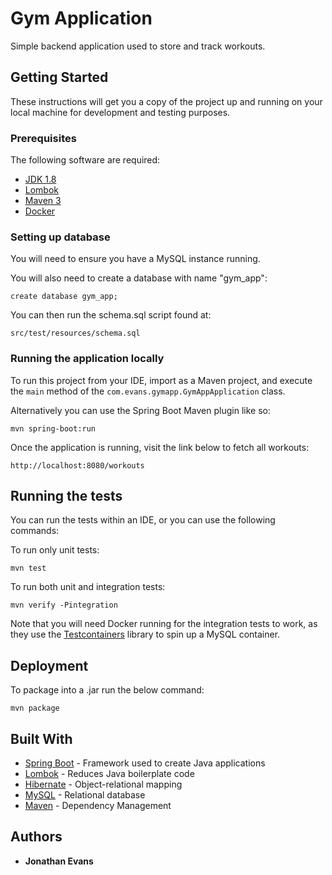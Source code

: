 # Gym Application

Simple backend application used to store and track workouts.

## Getting Started

These instructions will get you a copy of the project up and running on your local machine for development and testing purposes.

### Prerequisites

The following software are required:

- [JDK 1.8](http://www.oracle.com/technetwork/java/javase/downloads/jdk8-downloads-2133151.html)
- [Lombok](https://projectlombok.org/)
- [Maven 3](https://maven.apache.org)
- [Docker](https://www.docker.com/)

### Setting up database

You will need to ensure you have a MySQL instance running.

You will also need to create a database with name "gym_app":

```
create database gym_app;
```

You can then run the schema.sql script found at:

```
src/test/resources/schema.sql
```

### Running the application locally

To run this project from your IDE, import as a Maven project, and execute the `main` method of the  `com.evans.gymapp.GymAppApplication` class.

Alternatively you can use the Spring Boot Maven plugin like so:

```
mvn spring-boot:run
```

Once the application is running, visit the link below to fetch all workouts:

```
http://localhost:8080/workouts
```

## Running the tests

You can run the tests within an IDE, or you can use the following commands:

To run only unit tests:
```
mvn test
```

To run both unit and integration tests:
```
mvn verify -Pintegration
```

Note that you will need Docker running for the integration tests to work, as they use the
[Testcontainers](https://www.testcontainers.org/) 
library to spin up a MySQL container.

## Deployment

To package into a .jar run the below command:

```
mvn package
```

## Built With

* [Spring Boot](https://spring.io/) - Framework used to create Java applications
* [Lombok](https://projectlombok.org/) - Reduces Java boilerplate code
* [Hibernate](https://hibernate.org/) - Object-relational mapping
* [MySQL](https://www.mysql.com/) - Relational database
* [Maven](https://maven.apache.org/) - Dependency Management

## Authors

* **Jonathan Evans**